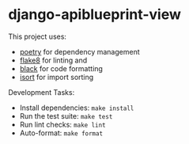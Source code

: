 # django-apiblueprint-view

This project uses:

* [poetry](https://poetry.eustace.io/) for dependency management
* [flake8](https://pypi.org/project/flake8/) for linting and
* [black](https://github.com/psf/black) for code formatting
* [isort](https://github.com/timothycrosley/isort) for import sorting

Development Tasks:

* Install dependencies: `make install`
* Run the test suite: `make test`
* Run lint checks: `make lint`
* Auto-format: `make format`
